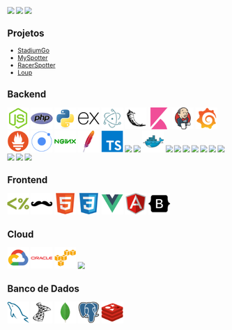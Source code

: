
<div> 

  <a href="https://instagram.com/amdcampo" target="_blank"><img src="https://img.shields.io/badge/-Instagram-%23E4405F?style=for-the-badge&logo=instagram&logoColor=white" target="_blank"></a>
  <a href = "mailto:alex.mdcampo@gmail.com"><img src="https://img.shields.io/badge/-Gmail-%23333?style=for-the-badge&logo=gmail&logoColor=white" target="_blank"></a>
  <a href="https://www.linkedin.com/in/alexdelcampo/" target="_blank"><img src="https://img.shields.io/badge/-LinkedIn-%230077B5?style=for-the-badge&logo=linkedin&logoColor=white" target="_blank"></a> 




## Projetos
- [StadiumGo](https://stadiumgo.io/)
- [MySpotter](https://myspotter.app/)
- [RacerSpotter](https://racerspotter.app/)
- [Loup](https://louphub.com.br/)


## Backend
<img src="https://github.com/devicons/devicon/blob/master/icons/nodejs/nodejs-original.svg" height="50">
<img src="https://github.com/devicons/devicon/blob/master/icons/php/php-original.svg" height="50">
<img src="https://github.com/devicons/devicon/blob/master/icons/python/python-original.svg" height="50">
<img src="https://github.com/devicons/devicon/blob/master/icons/express/express-original.svg" height="50">
<img src="https://github.com/devicons/devicon/blob/master/icons/electron/electron-original.svg" height="50">
<img src="https://github.com/devicons/devicon/blob/master/icons/flask/flask-original.svg" height="50">
<img src="https://github.com/devicons/devicon/blob/master/icons/kibana/kibana-plain.svg" height="50">
<img src="https://github.com/devicons/devicon/blob/master/icons/jenkins/jenkins-original.svg" height="50">
<img src="https://github.com/devicons/devicon/blob/master/icons/grafana/grafana-original.svg" height="50">
<img src="https://github.com/devicons/devicon/blob/master/icons/prometheus/prometheus-original.svg" height="50">
<img src="https://github.com/devicons/devicon/blob/master/icons/ionic/ionic-original.svg" height="50">
<img src="https://github.com/devicons/devicon/blob/master/icons/nginx/nginx-original.svg" height="50">
<img src="https://github.com/devicons/devicon/blob/master/icons/apache/apache-original.svg" height="50">
<img src="https://github.com/devicons/devicon/blob/master/icons/typescript/typescript-original.svg" height="50">
<img src="https://user-images.githubusercontent.com/15719479/137977379-9d96a6e0-4fa9-4a9d-8d9e-47d9fa9ac5e3.png" height="50">
<img src="https://user-images.githubusercontent.com/15719479/137977382-0b0e3e3f-f5fb-4e0d-b94f-e23c0b69d1e7.png" height="50">
<img src="https://github.com/devicons/devicon/blob/master/icons/docker/docker-original.svg" height="50">
<img src="https://www.soapui.org/images/SOAPUI-Try-banner.png" height="50">
<img src="https://www.zaproxy.org/img/logo.png" height="50">
<img src="https://www.ibm.com/cloud-computing/bluemix/sites/default/files/images/ibm_datastage.png" height="50">
<img src="https://pbs.twimg.com/profile_images/920687796038959106/0VYX8AYr.jpg" height="50">
<img src="https://www.sensedia.com/wp-content/themes/sensedia/assets/img/logo-sensedia.svg" height="50">
<img src="https://avatars.githubusercontent.com/u/17337011" height="50">
<img src="https://owasp.org/www-policy/assets/logo.png" height="50">
<img src="https://newrelic.com/assets/newrelic/source/NewRelic-logo-bug.svg" height="50">
<img src="https://user-images.githubusercontent.com/15719479/137978007-7f3e67d8-d5c5-44df-9a5f-0b53d241a6f8.png" height="50">
<img src="https://cordova.apache.org/static/img/cordova_bot.png" height="50">

## Frontend
<img src="https://github.com/devicons/devicon/blob/master/icons/ejs/ejs-original.svg" height="50">
<img src="https://github.com/devicons/devicon/blob/master/icons/handlebars/handlebars-original.svg" height="50">
<img src="https://github.com/devicons/devicon/blob/master/icons/html5/html5-original.svg" height="50">
<img src="https://github.com/devicons/devicon/blob/master/icons/css3/css3-original.svg" height="50">
<img src="https://github.com/devicons/devicon/blob/master/icons/vuejs/vuejs-original.svg" height="50">
<img src="https://github.com/devicons/devicon/blob/master/icons/angularjs/angularjs-original.svg" height="50">
<img src="https://github.com/devicons/devicon/blob/master/icons/bootstrap/bootstrap-plain.svg" height="50">

## Cloud
<img src="https://github.com/devicons/devicon/blob/master/icons/googlecloud/googlecloud-original.svg" height="50">
<img src="https://github.com/devicons/devicon/blob/master/icons/oracle/oracle-original.svg" height="50">
<img src="https://github.com/devicons/devicon/blob/master/icons/amazonwebservices/amazonwebservices-original.svg" height="50">
<img src="https://user-images.githubusercontent.com/15719479/138665981-792b074a-4a0b-4028-9c63-1f7919135547.png" height="50">

## Banco de Dados
<img src="https://github.com/devicons/devicon/blob/master/icons/mysql/mysql-original.svg" height="50">
<img src="https://github.com/devicons/devicon/blob/master/icons/microsoftsqlserver/microsoftsqlserver-plain.svg" height="50">
<img src="https://github.com/devicons/devicon/blob/master/icons/mongodb/mongodb-original.svg" height="50">
<img src="https://github.com/devicons/devicon/blob/master/icons/postgresql/postgresql-original.svg" height="50">
<img src="https://github.com/devicons/devicon/blob/master/icons/redis/redis-original.svg" height="50">


</div>
